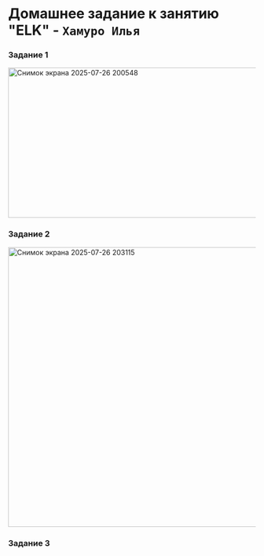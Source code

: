 # Домашнее задание к занятию "ELK" - `Хамуро Илья`

### Задание 1
<img width="687" height="306" alt="Снимок экрана 2025-07-26 200548" src="https://github.com/user-attachments/assets/daf14e32-0073-45c8-b006-5a13a934b57b" />

### Задание 2

<img width="1205" height="570" alt="Снимок экрана 2025-07-26 203115" src="https://github.com/user-attachments/assets/387ebe0d-edb0-43d3-828c-febbb6eed37d" />

### Задание 3



